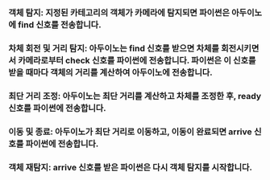 ### 객체 탐지: 지정된 카테고리의 객체가 카메라에 탐지되면 파이썬은 아두이노에 find 신호를 전송합니다.
### 차체 회전 및 거리 탐지: 아두이노는 find 신호를 받으면 차체를 회전시키면서 카메라로부터 check 신호를 파이썬에 전송합니다. 파이썬은 이 신호를 받을 때마다 객체의 거리를 계산하여 아두이노에 전송합니다.
### 최단 거리 조정: 아두이노는 최단 거리를 계산하고 차체를 조정한 후, ready 신호를 파이썬에 전송합니다.
### 이동 및 종료: 아두이노가 최단 거리로 이동하고, 이동이 완료되면 arrive 신호를 파이썬에 전송합니다.
### 객체 재탐지: arrive 신호를 받은 파이썬은 다시 객체 탐지를 시작합니다.
